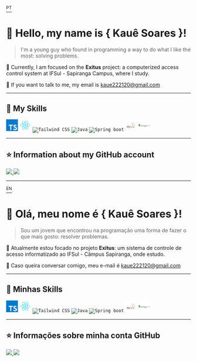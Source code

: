 <a id='english' href='#portuguese'><sup>PT</sup><a>

# 💜 Hello, my name is <strong>{ Kauê Soares }!</strong>

> I'm a young guy who found in programming a way to do what I like the most: solving problems.

🔭 Currently, I am focused on the **Exitus** project: a computerized access control system at IFSul - Sapiranga Campus, where I study.

💬 If you want to talk to me, my email is [kaue222120@gmail.com](mailto:kaue222120@gmail.com)

---

## 🚀 My Skills

<code><img height="32" src="https://raw.githubusercontent.com/github/explore/80688e429a7d4ef2fca1e82350fe8e3517d3494d/topics/typescript/typescript.png" alt="Typescript"/></code>
<code><img height="32" src="https://raw.githubusercontent.com/github/explore/80688e429a7d4ef2fca1e82350fe8e3517d3494d/topics/react/react.png" alt="React"/></code>
<code><img height="32" width="32" src="https://tailwindcss.com/_next/static/media/tailwindcss-mark.3c5441fc7a190fb1800d4a5c7f07ba4b1345a9c8.svg" alt="Tailwind CSS"/></code>
<code><img height="32" src="https://cdn-icons-png.flaticon.com/512/5968/5968282.png" alt="Java"/></code>
<code><img height="32" src="https://spring.io/img/favicon.ico" alt="Spring boot"/></code>
<code><img height="32" src="https://raw.githubusercontent.com/github/explore/80688e429a7d4ef2fca1e82350fe8e3517d3494d/topics/mysql/mysql.png" alt="MySQL"/></code>
<code><img height="32" src="https://raw.githubusercontent.com/github/explore/80688e429a7d4ef2fca1e82350fe8e3517d3494d/topics/mongodb/mongodb.png" alt="MongoDB"/></code>

---

## ⭐ Information about my GitHub account

<div>
  <a href="https://github.com/KaueFSoares">
  <img height="175px" src="https://github-readme-stats.vercel.app/api?username=KaueFSoares&show_icons=true&theme=github_dark&include_all_commits=true&count_private=true"/>
  <img height="175px" src="https://github-readme-stats.vercel.app/api/top-langs/?username=KaueFSoares&layout=compact&langs_count=8&theme=github_dark"/>
  </a>
</div>

---

<a id='portuguese' href='#english'><sup>EN</sup><a>

# 💜 Olá, meu nome é <strong>{ Kauê Soares }!</strong>

> Sou um jovem que encontrou na programação uma forma de fazer o que mais gosto: resolver problemas.

🔭 Atualmente estou focado no projeto **Exitus**: um sistema de controle de acesso informatizado ao IFSul - Câmpus Sapiranga, onde estudo.

💬 Caso queira conversar comigo, meu e-mail é [kaue222120@gmail.com](mailto:kaue222120@gmail.com)

---

## 🚀 Minhas Skills


<code><img height="32" src="https://raw.githubusercontent.com/github/explore/80688e429a7d4ef2fca1e82350fe8e3517d3494d/topics/typescript/typescript.png" alt="Typescript"/></code>
<code><img height="32" src="https://raw.githubusercontent.com/github/explore/80688e429a7d4ef2fca1e82350fe8e3517d3494d/topics/react/react.png" alt="React"/></code>
<code><img height="32" width="32" src="https://tailwindcss.com/_next/static/media/tailwindcss-mark.3c5441fc7a190fb1800d4a5c7f07ba4b1345a9c8.svg" alt="Tailwind CSS"/></code>
<code><img height="32" src="https://cdn-icons-png.flaticon.com/512/5968/5968282.png" alt="Java"/></code>
<code><img height="32" src="https://spring.io/img/favicon.ico" alt="Spring boot"/></code>
<code><img height="32" src="https://raw.githubusercontent.com/github/explore/80688e429a7d4ef2fca1e82350fe8e3517d3494d/topics/mysql/mysql.png" alt="MySQL"/></code>
<code><img height="32" src="https://raw.githubusercontent.com/github/explore/80688e429a7d4ef2fca1e82350fe8e3517d3494d/topics/mongodb/mongodb.png" alt="MongoDB"/></code>


---

## ⭐ Informações sobre minha conta GitHub

<div>
  <a href="https://github.com/KaueFSoares">
  <img height="175px" src="https://github-readme-stats.vercel.app/api?username=KaueFSoares&show_icons=true&theme=github_dark&include_all_commits=true&count_private=true"/>
  <img height="175px" src="https://github-readme-stats.vercel.app/api/top-langs/?username=KaueFSoares&layout=compact&langs_count=8&theme=github_dark"/>
  </a>
</div>
